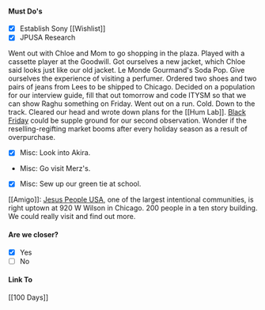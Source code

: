 #### Must Do's
- [x] Establish Sony [[Wishlist]]
- [x] JPUSA Research

Went out with Chloe and Mom to go shopping in the plaza. Played with a cassette player at the Goodwill. Got ourselves a new jacket, which Chloe said looks just like our old jacket. Le Monde Gourmand's Soda Pop. Give ourselves the experience of visiting a perfumer. Ordered two shoes and two pairs of jeans from Lees to be shipped to Chicago. Decided on a population for our interview guide, fill that out tomorrow and code ITYSM so that we can show Raghu something on Friday. Went out on a run. Cold. Down to the track. Cleared our head and wrote down plans for the [[Hum Lab]]. [Black Friday](https://www.nytimes.com/2024/11/27/business/black-friday-shopping-cyber-monday.html) could be supple ground for our second observation. Wonder if the reselling-regifting market booms after every holiday season as a result of overpurchase. 

- [x] Misc: Look into Akira. 
-  Misc: Go visit Merz's. 
- [x] Misc: Sew up our green tie at school.

[[Amigo]]: [Jesus People USA](https://jesuspeoplechicago.org/), one of the largest intentional communities, is right uptown at 920 W Wilson in Chicago. 200 people in a ten story building. We could really visit and find out more. 
#### Are we closer?
- [x] Yes
- [ ] No
#### Link To
[[100 Days]]
